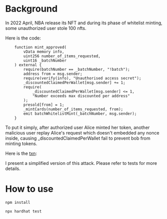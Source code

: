 

# Background

In 2022 April, NBA release its NFT and during its phase of whitelist minting, some unauthorized user stole 100 nfts.

Here is the code:
```
    function mint_approved(
        vData memory info,
        uint256 number_of_items_requested,
        uint16 _batchNumber
    ) external {
        require(batchNumber == _batchNumber, "!batch");
        address from = msg.sender;
        require(verify(info), "Unauthorised access secret");
        _discountedClaimedPerWallet[msg.sender] += 1;
        require(
            _discountedClaimedPerWallet[msg.sender] <= 1,
            "Number exceeds max discounted per address"
        );
        presold[from] = 1;
        _mintCards(number_of_items_requested, from);
        emit batchWhitelistMint(_batchNumber, msg.sender);
    }
```

To put it simply, after authorized user Alice minted her token, another malicious user replay Alice's request which doesn't embedded any nonce inside, causing  _discountedClaimedPerWallet fail to prevent bob from minting tokens.

Here is the [txn](https://etherscan.io/tx/0x2e2d9f262dcaa4a6ccdb047092f837b0f65ae533b34332428674d3f36308ff83): 

I present a simplified version of this attack. Please refer to tests for more details.


# How to use

```
npm install
```


```
npx hardhat test
```